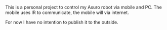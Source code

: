 This is a personal project to control my Asuro robot via mobile and PC. The mobile uses IR to communicate, the mobile will via internet.

For now I have no intention to publish it to the outside.